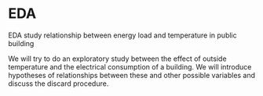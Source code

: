 # EDA
EDA study relationship between energy load and temperature in public building

We will try to do an exploratory study between the effect of outside temperature and the electrical consumption of a building. We will introduce hypotheses of relationships between these and other possible variables and discuss the discard procedure.

